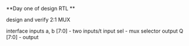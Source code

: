 **Day one of design RTL **

 design and verify  2:1 MUX 

  interface 
inputs a, b [7:0]  - two inputs/t
input sel -  mux selector
output Q [7:0] - output
